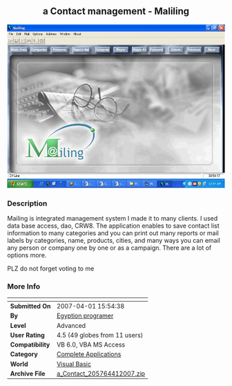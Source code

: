 ﻿<div align="center">

## a Contact management  \- Maliling

<img src="PIC200742191511306.JPG">
</div>

### Description

Mailing is integrated management system I made it to many clients. I used data base access, dao, CRW8. The application enables to save contact list information to many categories and you can print out many reports or mail labels by categories, name, products, cities, and many ways you can email any person or company one by one or as a campaign. There are a lot of options more.

PLZ do not forget voting to me
 
### More Info
 


<span>             |<span>
---                |---
**Submitted On**   |2007-04-01 15:54:38
**By**             |[Egyption programer](https://github.com/Planet-Source-Code/PSCIndex/blob/master/ByAuthor/egyption-programer.md)
**Level**          |Advanced
**User Rating**    |4.5 (49 globes from 11 users)
**Compatibility**  |VB 6\.0, VBA MS Access
**Category**       |[Complete Applications](https://github.com/Planet-Source-Code/PSCIndex/blob/master/ByCategory/complete-applications__1-27.md)
**World**          |[Visual Basic](https://github.com/Planet-Source-Code/PSCIndex/blob/master/ByWorld/visual-basic.md)
**Archive File**   |[a\_Contact\_205764412007\.zip](https://github.com/Planet-Source-Code/egyption-programer-a-contact-management-maliling__1-68258/archive/master.zip)








